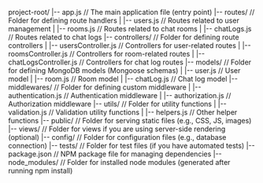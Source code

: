 project-root/
|-- app.js                  // The main application file (entry point)
|-- routes/                 // Folder for defining route handlers
| |-- users.js              // Routes related to user management
| |-- rooms.js              // Routes related to chat rooms
| |-- chatLogs.js           // Routes related to chat logs
|-- controllers/            // Folder for defining route controllers
| |-- usersController.js    // Controllers for user-related routes
| |-- roomsController.js    // Controllers for room-related routes
| |-- chatLogsController.js // Controllers for chat log routes
|-- models/                 // Folder for defining MongoDB models (Mongoose schemas)
| |-- user.js               // User model
| |-- room.js               // Room model
| |-- chatLog.js            // Chat log model
|-- middlewares/            // Folder for defining custom middleware
| |-- authentication.js     // Authentication middleware
| |-- authorization.js      // Authorization middleware
|-- utils/                  // Folder for utility functions
| |-- validation.js         // Validation utility functions
| |-- helpers.js            // Other helper functions
|-- public/                 // Folder for serving static files (e.g., CSS, JS, images)
|-- views/                  // Folder for views if you are using server-side rendering (optional)
|-- config/                 // Folder for configuration files (e.g., database connection)
|-- tests/                  // Folder for test files (if you have automated tests)
|-- package.json            // NPM package file for managing dependencies
|-- node_modules/           // Folder for installed node modules (generated after running npm install)

